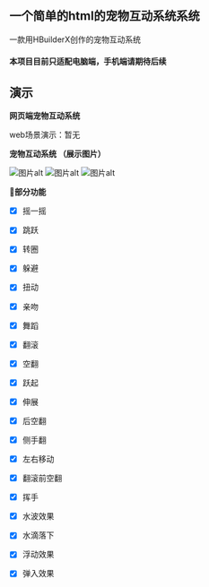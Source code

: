 ## 一个简单的html的宠物互动系统系统

一款用HBuilderX创作的宠物互动系统

#### 本项目目前只适配电脑端，手机端请期待后续


演示
--------

**网页端宠物互动系统**

web场景演示：暂无 

**宠物互动系统 （展示图片）**

![图片alt](https://share.weiyun.com/ifA4zODY "展示图片")
![图片alt](https://share.weiyun.com/C29feivi "展示图片")
![图片alt](https://share.weiyun.com/acMXezBX "展示图片")



🌲**部分功能**

- [x] 摇一摇
- [x] 跳跃
- [x] 转圈
- [x] 躲避
- [x] 扭动
- [x] 亲吻
- [x] 舞蹈
- [x] 翻滚
- [x] 空翻
- [x] 跃起
- [x] 伸展
- [x] 后空翻
- [x] 侧手翻
- [x] 左右移动
- [x] 翻滚前空翻
- [x] 挥手
- [x] 水波效果
- [x] 水滴落下
- [x] 浮动效果
- [x] 弹入效果


